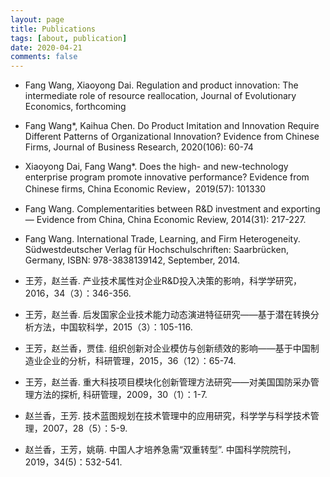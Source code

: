 ```yaml
---
layout: page
title: Publications
tags: [about, publication]
date: 2020-04-21
comments: false
---
```

+ Fang Wang, Xiaoyong Dai. Regulation and product innovation: The intermediate role of resource reallocation, Journal of Evolutionary Economics, forthcoming

+ Fang Wang*, Kaihua Chen. Do Product Imitation and Innovation Require Different Patterns of Organizational Innovation? Evidence from Chinese Firms, Journal of Business Research, 2020(106): 60-74

+ Xiaoyong Dai, Fang Wang*. Does the high- and new-technology enterprise program promote innovative performance? Evidence from Chinese firms, China Economic Review，2019(57): 101330

+ Fang Wang. Complementarities between R&D investment and exporting — Evidence from China, China Economic Review, 2014(31): 217-227.

+ Fang Wang. International Trade, Learning, and Firm Heterogeneity. Südwestdeutscher Verlag für Hochschulschriften: Saarbrücken, Germany, ISBN: 978-3838139142, September, 2014.

+ 王芳，赵兰香. 产业技术属性对企业R&D投入决策的影响，科学学研究，2016，34（3）：346-356.
+ 王芳，赵兰香. 后发国家企业技术能力动态演进特征研究——基于潜在转换分析方法，中国软科学，2015（3）：105-116.

+ 王芳，赵兰香，贾佳. 组织创新对企业模仿与创新绩效的影响——基于中国制造业企业的分析，科研管理，2015，36（12）：65-74.

+ 王芳，赵兰香. 重大科技项目模块化创新管理方法研究——对美国国防采办管理方法的探析, 科研管理，2009，30（1）：1-7.

+ 赵兰香，王芳. 技术蓝图规划在技术管理中的应用研究，科学学与科学技术管理，2007，28（5）：5-9.

+ 赵兰香，王芳，姚萌. 中国人才培养急需“双重转型”. 中国科学院院刊， 2019，34(5)：532-541.
